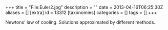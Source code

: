 +++
title = "File:Euler2.jpg"
description = ""
date = 2013-04-16T06:25:30Z
aliases = []
[extra]
id = 13312
[taxonomies]
categories = []
tags = []
+++

Newtons' law of cooling. Solutions approximated by different methods.
